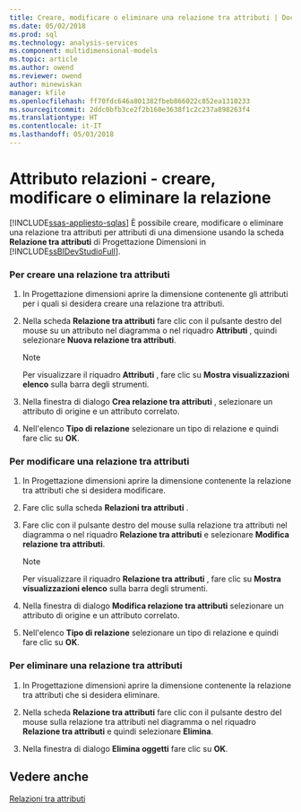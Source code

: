 ```yaml
---
title: Creare, modificare o eliminare una relazione tra attributi | Documenti Microsoft
ms.date: 05/02/2018
ms.prod: sql
ms.technology: analysis-services
ms.component: multidimensional-models
ms.topic: article
ms.author: owend
ms.reviewer: owend
author: minewiskan
manager: kfile
ms.openlocfilehash: ff70fdc646a801382fbeb866022c852ea1310233
ms.sourcegitcommit: 2ddc0bfb3ce2f2b160e3638f1c2c237a898263f4
ms.translationtype: HT
ms.contentlocale: it-IT
ms.lasthandoff: 05/03/2018
---
```

# <a name="attribute-relationships---create-modify-or-delete-relationship"></a>Attributo relazioni - creare, modificare o eliminare la relazione
[!INCLUDE[ssas-appliesto-sqlas](../../includes/ssas-appliesto-sqlas.md)]
  È possibile creare, modificare o eliminare una relazione tra attributi per attributi di una dimensione usando la scheda **Relazione tra attributi** di Progettazione Dimensioni in [!INCLUDE[ssBIDevStudioFull](../../includes/ssbidevstudiofull-md.md)].  
  
### <a name="to-create-an-attribute-relationship"></a>Per creare una relazione tra attributi  
  
1.  In Progettazione dimensioni aprire la dimensione contenente gli attributi per i quali si desidera creare una relazione tra attributi.  
  
2.  Nella scheda **Relazione tra attributi** fare clic con il pulsante destro del mouse su un attributo nel diagramma o nel riquadro **Attributi** , quindi selezionare **Nuova relazione tra attributi**.  
  
    > [!NOTE]  
    >  Per visualizzare il riquadro **Attributi** , fare clic su **Mostra visualizzazioni elenco** sulla barra degli strumenti.  
  
3.  Nella finestra di dialogo **Crea relazione tra attributi** , selezionare un attributo di origine e un attributo correlato.  
  
4.  Nell'elenco **Tipo di relazione** selezionare un tipo di relazione e quindi fare clic su **OK**.  
  
### <a name="to-modify-an-attribute-relationship"></a>Per modificare una relazione tra attributi  
  
1.  In Progettazione dimensioni aprire la dimensione contenente la relazione tra attributi che si desidera modificare.  
  
2.  Fare clic sulla scheda **Relazioni tra attributi** .  
  
3.  Fare clic con il pulsante destro del mouse sulla relazione tra attributi nel diagramma o nel riquadro **Relazione tra attributi** e selezionare **Modifica relazione tra attributi**.  
  
    > [!NOTE]  
    >  Per visualizzare il riquadro **Relazione tra attributi** , fare clic su **Mostra visualizzazioni elenco** sulla barra degli strumenti.  
  
4.  Nella finestra di dialogo **Modifica relazione tra attributi** selezionare un attributo di origine e un attributo correlato.  
  
5.  Nell'elenco **Tipo di relazione** selezionare un tipo di relazione e quindi fare clic su **OK**.  
  
### <a name="to-delete-an-attribute-relationship"></a>Per eliminare una relazione tra attributi  
  
1.  In Progettazione dimensioni aprire la dimensione contenente la relazione tra attributi che si desidera eliminare.  
  
2.  Nella scheda **Relazione tra attributi** fare clic con il pulsante destro del mouse sulla relazione tra attributi nel diagramma o nel riquadro **Relazione tra attributi** e quindi selezionare **Elimina**.  
  
3.  Nella finestra di dialogo **Elimina oggetti** fare clic su **OK**.  
  
## <a name="see-also"></a>Vedere anche  
 [Relazioni tra attributi](../../analysis-services/multidimensional-models-olap-logical-dimension-objects/attribute-relationships.md)  
  
  

